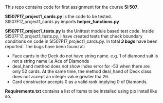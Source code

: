 
This repo contains code for first assignment for the course **SI 507**.

**SI507F17_project1_cards.py** is the code to be tested.
SI507F17_project1_cards.py imports **helper_functions.py**

**SI507F17_project1_tests.py** is the Unittest module based test code. Inside SI507F17_project1_tests.py, I have created tests that check boundary conditions on code in SI507F17_project1_cards.py. In total ***3 bugs*** have been reported. The bugs have been found at: 
* Face cards in the Deck do not have string name. e.g. 1 of diamond suit is not a string name i.e Ace of Diamonds
* deal_hand method does not show index error for -53 when there are only 52 cards. At the same time, the method deal_hand of Deck class does not accept an integer value greater tha 26.
* Card constructor accepts 0 as a valid rank implying 0 of Diamonds.

**Requirements.txt** contains a list of items to be installed using pip install like so.
